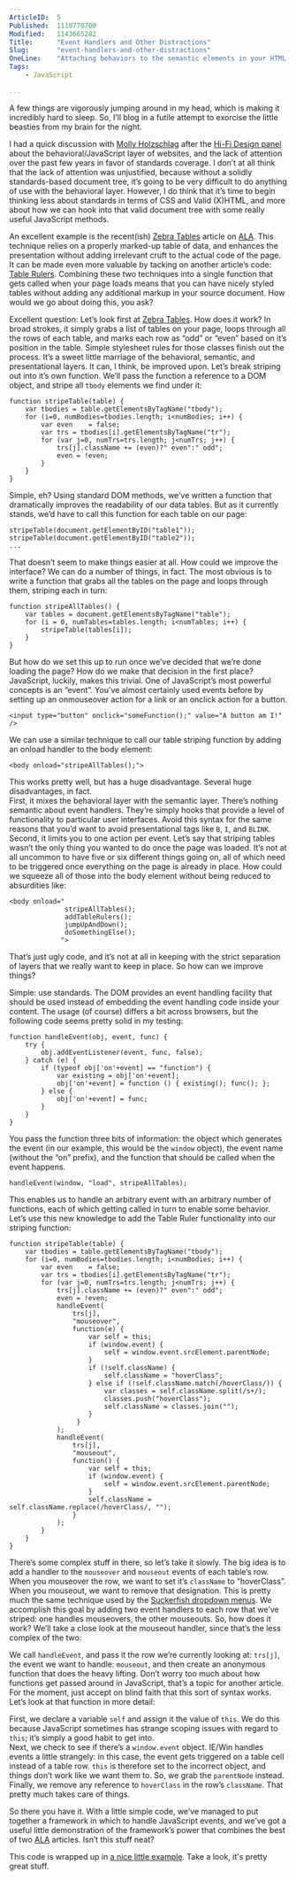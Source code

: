 ```yaml
---
ArticleID:  5
Published:  1110770700
Modified:   1143665282
Title:      "Event Handlers and Other Distractions"
Slug:       "event-handlers-and-other-distractions"
OneLine:    "Attaching behaviors to the semantic elements in your HTML document isn't nearly so hard as it sounds."
Tags:       
    - JavaScript

...
```

A few things are vigorously jumping around in my head, which is making it incredibly hard to sleep. So, I’ll blog in a futile attempt to exorcise the little beasties from my brain for the night.

I had a quick discussion with [Molly Holzschlag][1] after the [Hi-Fi Design panel][2] about the behavioral/JavaScript layer of websites, and the lack of attention over the past few years in favor of standards coverage. I don’t at all think that the lack of attention was unjustified, because without a solidly standards-based document tree, it’s going to be very difficult to do anything of use with the behavioral layer. However, I do think that it’s time to begin thinking less about standards in terms of CSS and Valid (X)HTML, and more about how we can hook into that valid document tree with some really useful JavaScript methods.

An excellent example is the recent(ish) [Zebra Tables][3] article on [ALA][4]. This technique relies on a properly marked-up table of data, and enhances the presentation without adding irrelevant cruft to the actual code of the page. It can be made even more valuable by tacking on another article’s code: [Table Rulers][5]. Combining these two techniques into a single function that gets called when your page loads means that you can have nicely styled tables without adding any additional markup in your source document. How would we go about doing this, you ask?

Excellent question: Let’s look first at [Zebra Tables][3]. How does it work? In broad strokes, it simply grabs a list of tables on your page, loops through all the rows of each table, and marks each row as “odd” or “even” based on it’s position in the table. Simple stylesheet rules for those classes finish out the process. It’s a sweet little marriage of the behavioral, semantic, and presentational layers. It can, I think, be improved upon. Let’s break striping out into it’s own function. We’ll pass the function a reference to a DOM object, and stripe all `tbody` elements we find under it:
    
    function stripeTable(table) {
        var tbodies = table.getElementsByTagName("tbody");
        for (i=0, numBodies=tbodies.length; i<numBodies; i++) {
            var even    = false;
            var trs = tbodies[i].getElementsByTagName("tr");
            for (var j=0, numTrs=trs.length; j<numTrs; j++) {
                trs[j].className += (even)?" even":" odd";
                even = !even;
            }
        }
    }
    

Simple, eh? Using standard DOM methods, we’ve written a function that dramatically improves the readability of our data tables. But as it currently stands, we’d have to call this function for each table on our page:
    
    stripeTable(document.getElementByID("table1"));
    stripeTable(document.getElementByID("table2"));
    ...
    

That doesn’t seem to make things easier at all. How could we improve the interface? We can do a number of things, in fact. The most obvious is to write a function that grabs all the tables on the page and loops through them, striping each in turn:
    
    function stripeAllTables() {
        var tables = document.getElementsByTagName("table");
        for (i = 0, numTables=tables.length; i<numTables; i++) {
            stripeTable(tables[i]);
        }
    }
    

But how do we set this up to run once we’ve decided that we’re done loading the page? How do we make that decision in the first place? JavaScript, luckily, makes this trivial. One of JavaScript’s most powerful concepts is an “event”. You’ve almost certainly used events before by setting up an onmouseover action for a link or an onclick action for a button. 
    
    <input type="button" onclick="someFunction();" value="A button am I!" />
    

We can use a similar technique to call our table striping function by adding an onload handler to the body element:
    
    <body onload="stripeAllTables();">

This works pretty well, but has a huge disadvantage. Several huge disadvantages, in fact.  
First, it mixes the behavioral layer with the semantic layer. There’s nothing semantic about event handlers. They’re simply hooks that provide a level of functionality to particular user interfaces. Avoid this syntax for the same reasons that you’d want to avoid presentational tags like `B`, `I`, and `BLINK`. Second, it limits you to one action per event. Let’s say that striping tables wasn’t the only thing you wanted to do once the page was loaded. It’s not at all uncommon to have five or six different things going on, all of which need to be triggered once everything on the page is already in place. How could we squeeze all of those into the body element without being reduced to absurdities like:
    
    <body onload="
                  stripeAllTables();
                  addTableRulers(); 
                  jumpUpAndDown(); 
                  doSomethingElse();
                 ">
    

That’s just ugly code, and it’s not at all in keeping with the strict separation of layers that we really want to keep in place. So how can we improve things?

Simple: use standards. The DOM provides an event handling facility that should be used instead of embedding the event handling code inside your content. The usage (of course) differs a bit across browsers, but the following code seems pretty solid in my testing:
    
    function handleEvent(obj, event, func) {
        try {
            obj.addEventListener(event, func, false);
        } catch (e) {
            if (typeof obj['on'+event] == "function") {
                var existing = obj['on'+event];
                obj['on'+event] = function () { existing(); func(); };
            } else {
                obj['on'+event] = func;                        
            }
        }
    } 
    

You pass the function three bits of information: the object which generates the event (in our example, this would be the `window` object), the event name (without the “on” prefix), and the function that should be called when the event happens.
    
    handleEvent(window, "load", stripeAllTables);
    

This enables us to handle an arbitrary event with an arbitrary number of functions, each of which getting called in turn to enable some behavior. Let’s use this new knowledge to add the Table Ruler functionality into our striping function:
    
    function stripeTable(table) {
        var tbodies = table.getElementsByTagName("tbody");
        for (i=0, numBodies=tbodies.length; i<numBodies; i++) {
            var even    = false;
            var trs = tbodies[i].getElementsByTagName("tr");
            for (var j=0, numTrs=trs.length; j<numTrs; j++) {
                trs[j].className += (even)?" even":" odd";
                even = !even;
                handleEvent(
                    trs[j], 
                    "mouseover", 
                    function(e) { 
                        var self = this;
                        if (window.event) {
                            self = window.event.srcElement.parentNode;
                        }
                        if (!self.className) {
                            self.className = "hoverClass";
                        } else if (!self.className.match(/hoverClass/)) {
                            var classes = self.className.split(/s+/);
                            classes.push("hoverClass");
                            self.className = classes.join("");
                        }
                     }
                );
                handleEvent(
                    trs[j], 
                    "mouseout", 
                    function() {
                        var self = this;
                        if (window.event) {
                            self = window.event.srcElement.parentNode;
                        }
                        self.className = self.className.replace(/hoverClass/, "");
                    }
                );
            }
        }
    }
    

There’s some complex stuff in there, so let’s take it slowly. The big idea is to add a handler to the `mouseover` and `mouseout` events of each table’s row. When you mouseover the row, we want to set it’s `className` to “hoverClass”. When you mouseout, we want to remove that designation. This is pretty much the same technique used by the [Suckerfish dropdown menus][6]. We accomplish this goal by adding two event handlers to each row that we’ve striped: one handles mouseovers, the other mouseouts. So, how does it work? We’ll take a close look at the mouseout handler, since that’s the less complex of the two:

We call `handleEvent`, and pass it the row we’re currently looking at: `trs[j]`, the event we want to handle: `mouseout`, and then create an anonymous function that does the heavy lifting. Don’t worry too much about how functions get passed around in JavaScript, that’s a topic for another article. For the moment, just accept on blind faith that this sort of syntax works. Let’s look at that function in more detail:

First, we declare a variable `self` and assign it the value of `this`. We do this because JavaScript sometimes has strange scoping issues with regard to `this`; it’s simply a good habit to get into.  
Next, we check to see if there’s a `window.event` object. IE/Win handles events a little strangely: in this case, the event gets triggered on a table cell instead of a table row. `this` is therefore set to the incorrect object, and things don’t work like we want them to. So, we grab the `parentNode` instead. Finally, we remove any reference to `hoverClass` in the row’s `className`. That pretty much takes care of things.

So there you have it. With a little simple code, we’ve managed to put together a framework in which to handle JavaScript events, and we’ve got a useful little demonstration of the framework’s power that combines the best of two [ALA][4] articles. Isn’t this stuff neat?

This code is wrapped up in [a nice little example][7]. Take a look, it's pretty great stuff.

   [1]: http://molly.com/
   [2]: http://2005.sxsw.com/interactive/conference/panels/?action=show&id=IAP0074
   [3]: http://alistapart.com/articles/zebratables/
   [4]: http://alistapart.com/
   [5]: http://alistapart.com/articles/tableruler/
   [6]: http://www.alistapart.com/articles/dropdowns/
   [7]: /projects/files/EventHandler/javascriptEventHandlingExample.html

